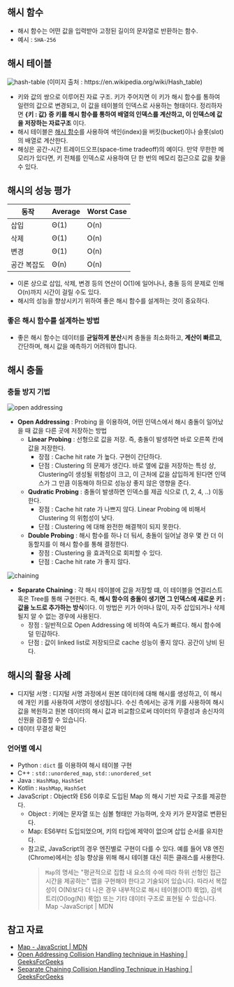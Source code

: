 ## 해시 함수

- 해시 함수는 어떤 값을 입력받아 고정된 길이의 문자열로 반환하는 함수.
- 예시 : `SHA-256`

## 해시 테이블

<img src="https://upload.wikimedia.org/wikipedia/commons/thumb/7/7d/Hash_table_3_1_1_0_1_0_0_SP.svg/1200px-Hash_table_3_1_1_0_1_0_0_SP.svg.png" alt="hash-table" />
(이미지 출처 : https://en.wikipedia.org/wiki/Hash_table)

<br >

- 키와 값의 쌍으로 이루어진 자료 구조. 키가 주어지면 이 키가 해시 함수를 통하여 일련의 값으로 변경되고, 이 값을 테이블의 인덱스로 사용하는 형태이다. 정리하자면 **{키 : 값} 중 키를 해시 함수를 통하여 배열의 인덱스를 계산하고, 이 인덱스에 값을 저장하는 자료구조** 이다.
- 해시 테이블은 [해시 함수](https://ko.wikipedia.org/wiki/%ED%95%B4%EC%8B%9C_%ED%95%A8%EC%88%98)를 사용하여 색인(index)을 버킷(bucket)이나 슬롯(slot)의 배열로 계산한다.
- 해싱은 공간-시간 트레이드오프(space-time tradeoff)의 예이다. 만약 무한한 메모리가 있다면, 키 전체를 인덱스로 사용하여 단 한 번의 메모리 접근으로 값을 찾을 수 있다.

## 해시의 성능 평가

| 동작        | Average | Worst Case |
| ----------- | ------- | ---------- |
| 삽입        | Θ(1)    | O(n)       |
| 삭제        | Θ(1)    | O(n)       |
| 변경        | Θ(1)    | O(n)       |
| 공간 복잡도 | Θ(n)    | O(n)       |

- 이론 상으로 삽입, 삭제, 변경 등의 연산이 O(1)에 일어나나, 충돌 등의 문제로 인해 O(n)까지 시간이 걸릴 수도 있다.
- 해시의 성능을 향상시키기 위하여 좋은 해시 함수를 설계하는 것이 중요하다.

### 좋은 해시 함수를 설계하는 방법

- 좋은 해시 함수는 데이터를 **균일하게 분산**시켜 충돌을 최소화하고, **계산이 빠르고**, 간단하며, 해시 값을 예측하기 어려워야 합니다.

## 해시 충돌

### 충돌 방지 기법

<img src="https://static.javatpoint.com/ds/images/hashing-open-addressing-for-collision-handling.png" alt="open addressing" />

- **Open Addressing** : Probing 을 이용하여, 어떤 인덱스에서 해시 충돌이 일어났을 때 값을 다른 곳에 저장하는 방법
  - **Linear Probing** : 선형으로 값을 저장. 즉, 충돌이 발생하면 바로 오른쪽 칸에 값을 저장한다.
    - 장점 : Cache hit rate 가 높다. 구현이 간단하다.
    - 단점 : Clustering 의 문제가 생긴다. 바로 옆에 값을 저장하는 특성 상, Clustering이 생성될 위험성이 크고, 이 근처에 값을 삽입하게 된다면 인덱스가 그 만큼 이동해야 하므로 성능상 좋지 않은 영향을 준다.
  - **Qudratic Probing** : 충돌이 발생하면 인덱스를 제곱 식으로 (1, 2, 4, ..) 이동한다.
    - 장점 : Cache hit rate 가 나쁘지 않다. Linear Probing 에 비해서 Clustering 의 위험성이 낮다.
    - 단점 : Clustering 에 대해 완전한 해결책이 되지 못한다.
  - **Double Probing** : 해시 함수를 하나 더 둬서, 충돌이 일어날 경우 몇 칸 더 이동할지를 이 해시 함수를 통해 결정한다.
    - 장점 : Clustering 을 효과적으로 회피할 수 있다.
    - 단점 : Cache hit rate 가 좋지 않다.

<img src="https://media.geeksforgeeks.org/wp-content/cdn-uploads/gq/2015/07/hashChaining1.png" alt="chaining" />

- **Separate Chaining** : 각 해시 테이블에 값을 저장할 떄, 이 테이블을 연결리스트 혹은 Tree를 통해 구현한다. 즉, **해시 함수의 충돌이 생기면 그 인덱스에 새로운 키 : 값을 노드로 추가하는 방식**이다. 이 방법은 키가 어마나 많이, 자주 삽입되거나 삭제될지 알 수 없는 경우에 사용된다.
  - 장점 : 일반적으로 Open Addressing 에 비하여 속도가 빠르다. 해시 함수에 덜 민감하다.
  - 단점 : 값이 linked list로 저장되므로 cache 성능이 좋지 않다. 공간이 낭비 된다.

## 해시의 활용 사례

- 디지털 서명 : 디지털 서명 과정에서 원본 데이터에 대해 해시를 생성하고, 이 해시에 개인 키를 사용하여 서명이 생성됩니다. 수신 측에서는 공개 키를 사용하여 해시 값을 복원하고 원본 데이터의 해시 값과 비교함으로써 데이터의 무결성과 송신자의 신원을 검증할 수 있습니다.
- 데이터 무결성 확인

### 언어별 예시

- Python : `dict` 를 이용하여 해시 테이블 구현
- C++ : `std::unordered_map`, `std::unordered_set`
- Java : `HashMap`, `HashSet`
- Kotlin : `HashMap`, `HashSet`
- JavaScript : Object와 ES6 이후로 도입된 Map 의 해시 기반 자료 구조를 제공한다.
  - Object : 키에는 문자열 또는 심볼 형태만 가능하며, 숫자 키가 문자열로 변환된다.
  - Map: ES6부터 도입되었으며, 키의 타입에 제약이 없으며 삽입 순서를 유지한다.
  - 참고로, JavaScript의 경우 엔진별로 구현이 다를 수 있다. 예를 들어 V8 엔진 (Chrome)에서는 성능 향상을 위해 해시 테이블 대신 히든 클래스를 사용한다.
    > `Map`의 명세는 "평균적으로 집합 내 요소의 수에 따라 하위 선형인 접근 시간을 제공하는" 맵을 구현해야 한다고 기술되어 있습니다. 따라서 복잡성이 O(N)보다 더 나은 경우 내부적으로 해시 테이블(O(1) 룩업), 검색 트리(O(log(N)) 룩업) 또는 기타 데이터 구조로 표현될 수 있습니다.
    > Map -JavaScript | MDN

## 참고 자료

- [Map - JavaScript | MDN](https://developer.mozilla.org/ko/docs/Web/JavaScript/Reference/Global_Objects/Map)
- [Open Addressing Collision Handling technique in Hashing | GeeksForGeeks](https://www.geeksforgeeks.org/open-addressing-collision-handling-technique-in-hashing/)
- [Separate Chaining Collision Handling Technique in Hashing | GeeksForGeeks](https://www.geeksforgeeks.org/separate-chaining-collision-handling-technique-in-hashing/)
